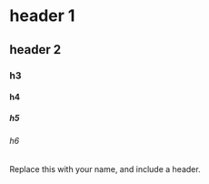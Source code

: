 # header 1
## header 2
### h3
#### h4
##### h5
###### h6
Replace this with your name, and include a header.
